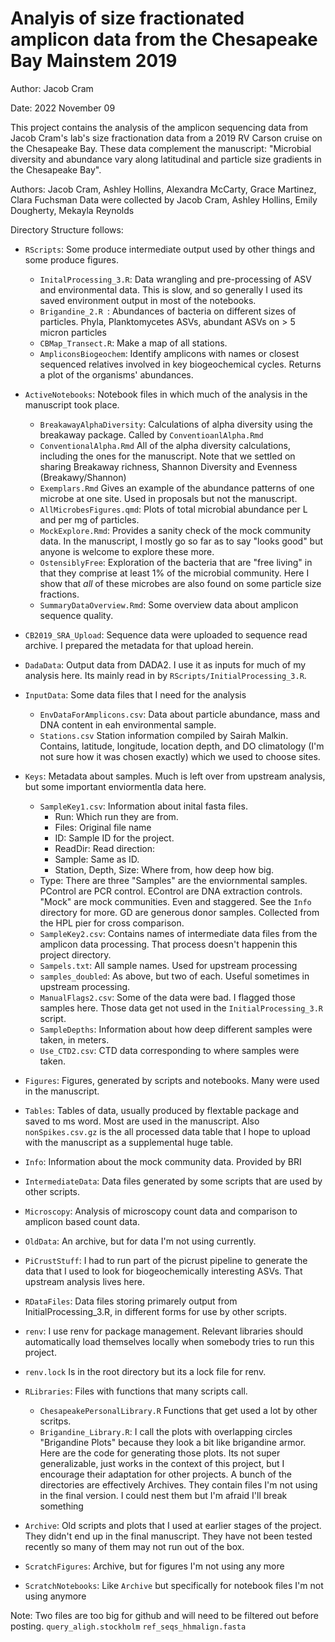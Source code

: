 # Analyis of size fractionated amplicon data from the Chesapeake Bay Mainstem 2019

Author: Jacob Cram

Date: 2022 November 09

This project contains the analysis of the amplicon sequencing data from Jacob Cram's lab's
size fractionation data from a 2019 RV Carson cruise on the Chesapeake Bay. 
These data complement the manuscript: "Microbial diversity and abundance vary along latitudinal and particle size gradients in the Chesapeake Bay".

Authors: Jacob Cram, Ashley Hollins, Alexandra McCarty, Grace Martinez, Clara Fuchsman
Data were collected by Jacob Cram, Ashley Hollins, Emily Dougherty, Mekayla Reynolds

Directory Structure follows:

 *  `RScripts`: Some produce intermediate output used by other things and some produce figures.
    * `InitalProcessing_3.R`: Data wrangling and pre-processing of ASV and environmental data. This is slow, and so generally I used its saved environment output in most of the notebooks.
    * `Brigandine_2.R `: Abundances of bacteria on different sizes of particles. Phyla, Planktomycetes ASVs, abundant ASVs on > 5 micron particles
    * `CBMap_Transect.R`: Make a map of all stations.
    * `AmpliconsBiogeochem`: Identify amplicons with names or closest sequenced relatives involved in key biogeochemical cycles. Returns a plot of the organisms' abundances.
    
* `ActiveNotebooks`: Notebook files in which much of the analysis in the manuscript took place.
  * `BreakawayAlphaDiversity`: Calculations of alpha diversity using the breakaway package. Called by `ConventioanlAlpha.Rmd`
  * `ConventionalAlpha.Rmd` All of the alpha diversity calculations, including the ones for the manuscript.
     Note that we settled on sharing Breakaway richness, Shannon Diversity and Evenness (Breakawy/Shannon)
  * `Exemplars.Rmd` Gives an example of the abundance patterns of one microbe at one site. Used in proposals but not the manuscript.
  * `AllMicrobesFigures.qmd`: Plots of total microbial abundance per L and per mg of particles.
  * `MockExplore.Rmd`: Provides a sanity check of the mock community data. In the manuscript, I mostly go so far as to say "looks good" but anyone is welcome to explore these more.
  * `OstensiblyFree`: Exploration of the bacteria that are "free living" in that they comprise at least 1% of the microbial community. Here I show that *all* of these microbes are also found on some particle size fractions.
  * `SummaryDataOverview.Rmd`: Some overview data about amplicon sequence quality.
* `CB2019_SRA_Upload`: Sequence data were uploaded to sequence read archive. I prepared the metadata for that upload herein.
* `DadaData`: Output data from DADA2. I use it as inputs for much of my analysis here. Its mainly read in by `RScripts/InitialProcessing_3.R`.
* `InputData`: Some data files that I need for the analysis
  * `EnvDataForAmplicons.csv`: Data about particle abundance, mass and DNA content in eah environmental sample.
  * `Stations.csv` Station information compiled by Sairah Malkin. Contains, latitude, longitude, location depth, and DO climatology (I'm not sure how it was chosen exactly) which we used to choose sites.
* `Keys`: Metadata about samples. Much is left over from upstream analysis, but some important enviormentla data here.
  * `SampleKey1.csv`: Information about inital fasta files. 
    * Run: Which run they are from.
    * Files: Original file name
    * ID: Sample ID for the project.
    * ReadDir: Read direction:
    * Sample: Same as ID.
    * Station, Depth, Size: Where from, how deep how big.
   * Type: There are three "Samples" are the enviornmental samples. PControl are PCR control. EControl are DNA extraction controls. "Mock" are mock communities. Even and staggered. See the `Info` directory for more. GD are generous donor samples. Collected from the HPL pier for cross comparison.
  * `SampleKey2.csv`: Contains names of intermediate data files from the amplicon data processing. That process doesn't happenin this project directory.
  * `Sampels.txt`: All sample names. Used for upstream processing
  * `samples_doubled`: As above, but two of each. Useful sometimes in upstream processing.
  * `ManualFlags2.csv`: Some of the data were bad. I flagged those samples here. Those data get not used in the `InitialProcessing_3.R` script.
  * `SampleDepths`: Information about how deep different samples were taken, in meters.
  * `Use_CTD2.csv`: CTD data corresponding to where samples were taken.
    
* `Figures`: Figures, generated by scripts and notebooks. Many were used in the manuscript.
* `Tables`: Tables of data, usually produced by flextable package and saved to ms word. Most are used in the manuscript. Also `nonSpikes.csv.gz` is the all processed data table that I hope to upload with the manuscript as a supplemental huge table.
* `Info`: Information about the mock community data. Provided by BRI
* `IntermediateData`: Data files generated by some scripts that are used by other scripts.
* `Microscopy`: Analysis of microscopy count data and comparison to amplicon based count data.
* `OldData`: An archive, but for data I'm not using currently.
* `PiCrustStuff`: I had to run part of the picrust pipeline to generate the data that I used to look for biogeochemically interesting ASVs. That upstream analysis lives here.
* `RDataFiles`: Data files storing primarely output from InitialProcessing_3.R, in different forms for use by other scripts.
* `renv`: I use renv for package management. Relevant libraries should automatically load themselves locally when somebody tries to run this project.
* `renv.lock` Is in the root directory but its a lock file for renv.
* `RLibraries`: Files with functions that many scripts call.
  * `ChesapeakePersonalLibrary.R` Functions that get used a lot by other scritps.
  * `Brigandine_Library.R`: I call the plots with overlapping circles "Brigandine Plots" because they look a bit like brigandine armor. Here are the code for generating those plots. Its not super generalizable, just works in the context of this project, but I encourage their adaptation for other projects.
A bunch of the directories are effectively Archives. They contain files I'm not using in the final version. I could nest them
but I'm afraid I'll break something
* `Archive`: Old scripts and plots that I used at earlier stages of the project. They didn't end up in the final manuscript. They have not been tested recently so many of them may not run out of the box.
* `ScratchFigures`: Archive, but for figures I'm not using any more
* `ScratchNotebooks`: Like `Archive` but specifically for notebook files I'm not using anymore

Note: Two files are too big for github and will need to be filtered out before posting. 
`query_aligh.stockholm`
`ref_seqs_hhmalign.fasta`


